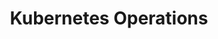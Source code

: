 ---
# Page settings
layout: default
keywords:
comments: false

# Hero section
title: Kubernetes Operations
description: Desplegando un Clúster en Kubernetes en AWS con Kops

# Author box
#author:
#    title: About Author
#    title_url: '#'
#    external_url: true
#    description: Author description

# Micro navigation
micro_nav: true

# Page navigation
page_nav:
    prev:
        content: Auto Scaling Groups
        url: '/asg'
    next:
        content: Auto Scaler Kubernetes
        url: '/autoscaler'
---